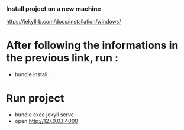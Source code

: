 
### Install project on a new machine
https://jekyllrb.com/docs/installation/windows/
# After following the informations in the previous link, run :
- bundle install
# Run project
- bundle exec jekyll serve 
- open http://127.0.0.1:4000